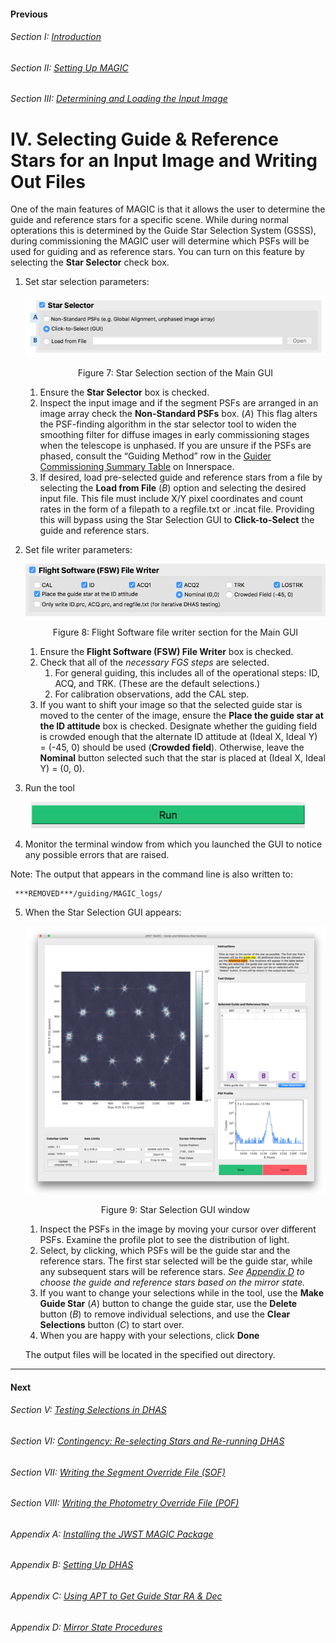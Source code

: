 #### Previous

###### Section I: [Introduction](i_introduction.md)

###### Section II: [Setting Up MAGIC](ii_setting_up.md)

###### Section III: [Determining and Loading the Input Image](iii_determining_and_loading_the_input_image.md)

IV.	Selecting Guide & Reference Stars for an Input Image and Writing Out Files
==============================================================================
One of the main features of MAGIC is that it allows the user to determine the guide and reference stars for a specific scene. While during normal opterations this is determined by the Guide Star Selection System (GSSS), during commissioning the MAGIC user will determine which PSFs will be used for guiding and as reference stars. You can turn on this feature by selecting the **Star Selector** check box. 

1. Set star selection parameters:
   <p align="center">
       <img src ="./figs/figure7_main_star_selection.png" alt="Star Selection" width="600"/>
   </p>
   <p align="center">
       Figure 7: Star Selection section of the Main GUI
    </p>

   1. Ensure the **Star Selector** box is checked.
   2. Inspect the input image and if the segment PSFs are arranged in an image array check the **Non-Standard PSFs** box. (*A*) This flag alters the PSF-finding algorithm in the star selector tool to widen the smoothing filter for diffuse images in early commissioning stages when the telescope is unphased. If you are unsure if the PSFs are phased, consult the “Guiding Method” row in the [Guider Commissioning Summary Table](https://innerspace.stsci.edu/display/INSTEL/Guider+Commissioning+Summary+Table) on Innerspace.
   3. If desired, load pre-selected guide and reference stars from a file by selecting the **Load from File** (*B*) option and selecting the desired input file. This file must include X/Y pixel coordinates and count rates in the form of a filepath to a regfile.txt or .incat file. Providing this will bypass using the Star Selection GUI to **Click-to-Select** the guide and reference stars. 

2. Set file writer parameters:
   <p align="center">
       <img src ="./figs/figure8_main_fsw_write.png" alt="FSW File Writer" width="600"/>
   </p>
   <p align="center">
       Figure 8: Flight Software file writer section for the Main GUI
    </p>

   1. Ensure the **Flight Software (FSW) File Writer** box is checked.
   2. Check that all of the *necessary FGS steps* are selected. 
      1. For general guiding, this includes all of the operational steps: ID, ACQ, and TRK. (These are the default selections.) 
      2. For calibration observations, add the CAL step.
   3. If you want to shift your image so that the selected guide star is moved to the center of the image, ensure the **Place the guide star at the ID attitude** box is checked. Designate whether the guiding field is crowded enough that the alternate ID attitude at (Ideal X, Ideal Y) = (-45, 0) should be used (**Crowded field**). Otherwise, leave the **Nominal** button selected such that the star is placed at (Ideal X, Ideal Y) = (0, 0).

3. Run the tool

  <p align="center">
       <img src ="./figs/figure_a_run.png" alt="Run MAGIC"/>
   </p>

4. Monitor the terminal window from which you launched the GUI to notice any possible errors that are raised. 

  Note:	The output that appears in the command line is also written to:
     
     ***REMOVED***/guiding/MAGIC_logs/

5. When the Star Selection GUI appears: 
   <p align="center">
       <img src ="./figs/figure9_star_selection2.png" alt="Star Selection GUI" width="600"/>
   </p>
   <p align="center">
       Figure 9: Star Selection GUI window
    </p>
    
    1. Inspect the PSFs in the image by moving your cursor over different PSFs. Examine the profile plot to see the distribution of light.
    2. Select, by clicking, which PSFs will be the guide star and the reference stars. The first star selected will be the guide star, while any subsequent stars will be reference stars. *See [Appendix D](appendix_d_mirror_states.md) to choose the guide and reference stars based on the mirror state.*
    3. If you want to change your selections while in the tool, use the **Make Guide Star** (*A*) button to change the guide star, use the **Delete** button (*B*) to remove individual selections, and use the **Clear Selections** button (*C*) to start over.
    4. When you are happy with your selections, click **Done**  
   
   The output files will be located in the specified out directory.

---------------------------------
#### Next

###### Section V: [Testing Selections in DHAS](v_testing_in_dhas.md)

###### Section VI: [Contingency: Re-selecting Stars and Re-running DHAS](vi_contingency_reselect_stars.md)

###### Section VII: [Writing the Segment Override File (SOF)](vii_write_sof.md)

###### Section VIII: [Writing the Photometry Override File (POF)](viii_write_pof.md)

###### Appendix A: [Installing the JWST MAGIC Package](appendix_a_installing_magic.md)

###### Appendix B: [Setting Up DHAS](appendix_b_opening_dhas.md)

###### Appendix C: [Using APT to Get Guide Star RA & Dec](appendix_c_apt.md)

###### Appendix D: [Mirror State Procedures](appendix_d_mirror_states.md)
